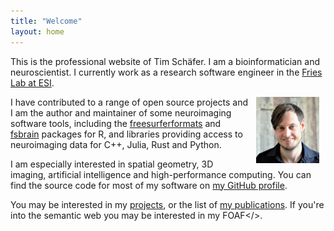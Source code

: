 ```yaml
---
title: "Welcome"
layout: home
---
```


This is the professional website of Tim Schäfer. I am a bioinformatician and neuroscientist. I currently work as a research software engineer in the [Fries Lab at ESI](https://www.esi-frankfurt.de/people/pascalfries/).

<img style="float: right; padding: 0% 2%; " src="assets/img/ts.jpg" alt="Tim Schäfer" width="20%">

I have contributed to a range of open source projects and I am the author and maintainer of some neuroimaging software tools, including the [freesurferformats](https://github.com/dfsp-spirit/freesurferformats) and [fsbrain](https://github.com/dfsp-spirit/fsbrain) packages for R, and libraries providing access to neuroimaging data for C++, Julia, Rust and Python.

I am especially interested in spatial geometry, 3D imaging, artificial intelligence and high-performance computing. You can find the source code for most of my software on [my GitHub profile](https://github.com/dfsp-spirit).

You may be interested in my [projects](./projects), or the list of [my publications](./publications). If you're into the semantic web you may be interested in my <link rel="meta" type="application/rdf+xml" title="FOAF" href="foaf.rdf" >FOAF</>.
